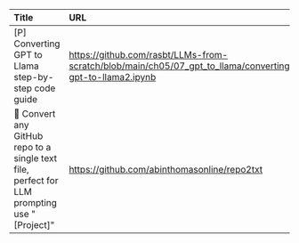 | Title                                                                                      | URL                                                                                                      |   Score | Date                |
|:-------------------------------------------------------------------------------------------|:---------------------------------------------------------------------------------------------------------|--------:|:--------------------|
| [P] Converting GPT to Llama step-by-step code guide                                        | https://github.com/rasbt/LLMs-from-scratch/blob/main/ch05/07_gpt_to_llama/converting-gpt-to-llama2.ipynb |     111 | 2024-09-28 13:51:26 |
| 🚀 Convert any GitHub repo to a single text file, perfect for LLM prompting use "[Project]" | https://github.com/abinthomasonline/repo2txt                                                             |      37 | 2024-09-30 07:05:37 |